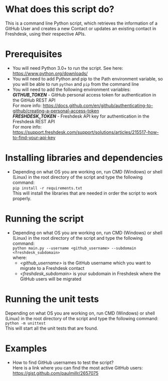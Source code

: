 # What does this script do?

This is a command line Python script, which retrieves the information of a GitHub User and creates a new Contact or updates an existing contact in Freshdesk, using their respective APIs.

# Prerequisites

- You will need Python 3.0+ to run the script. See here: https://www.python.org/downloads/
- You will need to add Python and pip to the Path environment variable, so you will be able to run `python` and `pip` from the command line
- You will need to add the following environment variables:<br/>
  **_GITHUB_TOKEN_** - GitHub personal access token for authentication in the GitHub REST API<br/>
  For more info: https://docs.github.com/en/github/authenticating-to-github/creating-a-personal-access-token <br/>
  **_FRESHDESK_TOKEN_** - Freshdesk API key for authentication in the Freshdesk REST API<br/>
  For more info: https://support.freshdesk.com/support/solutions/articles/215517-how-to-find-your-api-key

# Installing libraries and dependencies

- Depending on what OS you are working on, run CMD (Windows) or shell (Linux) in the root directory of the script and type the following command:<br/>
`pip install -r requirements.txt` <br/>
  This will install the libraries that are needed in order the script to work properly.

# Running the script

- Depending on what OS you are working on, run CMD (Windows) or shell (Linux) in the root directory of the script and type the following command:<br/>
`python main.py --username <github_username> --subdomain <freshdesk_subdomain>` <br/>
  where:
  - _<github_username>_ is the GitHub username which you want to migrate to a Freshdesk contact
  - _<freshdesk_subdomain>_ is your subdomain in Freshdesk where the GitHub users will be migrated

# Running the unit tests

Depending on what OS you are working on, run CMD (Windows) or shell (Linux) in the root directory of the script and type the following command:<br/>
`python -m unittest` <br/>
This will start all the unit tests that are found.

# Examples
- How to find GitHub usernames to test the script?<br/>
  Here is a link where you can find the most active GitHub users:<br/>
  https://gist.github.com/paulmillr/2657075